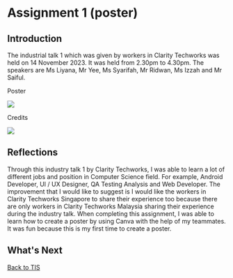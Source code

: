 # Assignment 1 (poster)
<h2>Introduction</h2>
<p>The industrial talk 1 which was given by workers in Clarity Techworks was held on 14 November 2023. It was held from 2.30pm to 4.30pm. The speakers are Ms Liyana, Mr Yee, Ms Syarifah, Mr Ridwan, Ms Izzah and Mr Saiful.</p>
<p> Poster</p>
<img src="https://github.com/chuahhw/poster/assets/147809633/797d0543-dbfb-49b0-a616-c5e9f7559919" />
<p>Credits</p>
<img src="https://github.com/chuahhw/poster/assets/147809633/483c3b84-a9d6-40cd-ae79-5a81f1125173" />

<h2>Reflections</h2>
<p>Through this industry talk 1 by Clarity Techworks, I was able to learn a lot of different jobs and position in Computer Science field. For example, Android Developer, UI / UX Designer, QA Testing Analysis and Web Developer. The improvement that I would like to suggest is I would like the workers in Clarity Techworks Singapore to share their experience too because there are only workers in Clarity Techworks Malaysia sharing their experience during the industry talk. When completing this assignment, I was able to learn how to create a poster by using Canva with the help of my teammates. It was fun because this is my first time to create a poster. </p>
<h2>What's Next</h2>

<a href="https://github.com/chuahhw/TIS">Back to TIS</a>
